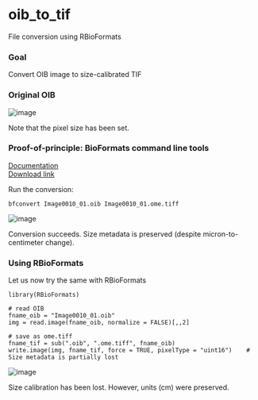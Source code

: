 # oib_to_tif
File conversion using RBioFormats

### Goal
Convert OIB image to size-calibrated TIF

### Original OIB

![image](https://user-images.githubusercontent.com/7735703/168576402-18d1a958-7def-47b1-acc1-285d5e905128.png)

Note that the pixel size has been set.


### Proof-of-principle: BioFormats command line tools

[Documentation](https://docs.openmicroscopy.org/bio-formats/6.9.1/users/comlinetools/conversion.html)  
[Download link](https://downloads.openmicroscopy.org/bio-formats/6.9.1/artifacts/bftools.zip)  

Run the conversion:
```
bfconvert Image0010_01.oib Image0010_01.ome.tiff
```

![image](https://user-images.githubusercontent.com/7735703/168576486-0679b1df-228b-4774-ace3-4a08822fb995.png)

Conversion succeeds. Size metadata is preserved (despite micron-to-centimeter change).

### Using RBioFormats

Let us now try the same with RBioFormats

```{r}
library(RBioFormats)

# read OIB
fname_oib = "Image0010_01.oib"
img = read.image(fname_oib, normalize = FALSE)[,,2]

# save as ome.tiff
fname_tif = sub(".oib", ".ome.tiff", fname_oib)
write.image(img, fname_tif, force = TRUE, pixelType = "uint16")    # Size metadata is partially lost
```

![image](https://user-images.githubusercontent.com/7735703/168576633-417b9160-463e-439c-8925-0a7b07a40562.png)

Size calibration has been lost. However, units (cm) were preserved.
